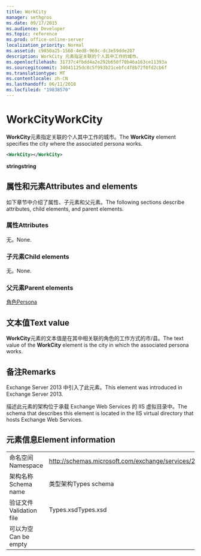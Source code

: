 ```yaml
---
title: WorkCity
manager: sethgros
ms.date: 09/17/2015
ms.audience: Developer
ms.topic: reference
ms.prod: office-online-server
localization_priority: Normal
ms.assetid: c9850a25-1560-4ed8-969c-dc3e59dde207
description: WorkCity 元素指定关联的个人其中工作的城市。
ms.openlocfilehash: 31737c4fbdd4a2e292b650f70b46a163ce11393a
ms.sourcegitcommit: 34041125dc8c5f993b21cebfc4f8b72f0fd2cb6f
ms.translationtype: MT
ms.contentlocale: zh-CN
ms.lasthandoff: 06/11/2018
ms.locfileid: "19838570"
---
```

# <a name="workcity"></a><span data-ttu-id="dd996-103">WorkCity</span><span class="sxs-lookup"><span data-stu-id="dd996-103">WorkCity</span></span>

<span data-ttu-id="dd996-104">**WorkCity**元素指定关联的个人其中工作的城市。</span><span class="sxs-lookup"><span data-stu-id="dd996-104">The **WorkCity** element specifies the city where the associated persona works.</span></span> 
  
```XML
<WorkCity></WorkCity>
```

 <span data-ttu-id="dd996-105">**string**</span><span class="sxs-lookup"><span data-stu-id="dd996-105">**string**</span></span>
## <a name="attributes-and-elements"></a><span data-ttu-id="dd996-106">属性和元素</span><span class="sxs-lookup"><span data-stu-id="dd996-106">Attributes and elements</span></span>

<span data-ttu-id="dd996-107">如下章节中介绍了属性、子元素和父元素。</span><span class="sxs-lookup"><span data-stu-id="dd996-107">The following sections describe attributes, child elements, and parent elements.</span></span>
  
### <a name="attributes"></a><span data-ttu-id="dd996-108">属性</span><span class="sxs-lookup"><span data-stu-id="dd996-108">Attributes</span></span>

<span data-ttu-id="dd996-109">无。</span><span class="sxs-lookup"><span data-stu-id="dd996-109">None.</span></span>
  
### <a name="child-elements"></a><span data-ttu-id="dd996-110">子元素</span><span class="sxs-lookup"><span data-stu-id="dd996-110">Child elements</span></span>

<span data-ttu-id="dd996-111">无。</span><span class="sxs-lookup"><span data-stu-id="dd996-111">None.</span></span>
  
### <a name="parent-elements"></a><span data-ttu-id="dd996-112">父元素</span><span class="sxs-lookup"><span data-stu-id="dd996-112">Parent elements</span></span>

[<span data-ttu-id="dd996-113">角色</span><span class="sxs-lookup"><span data-stu-id="dd996-113">Persona</span></span>](persona.md)
  
## <a name="text-value"></a><span data-ttu-id="dd996-114">文本值</span><span class="sxs-lookup"><span data-stu-id="dd996-114">Text value</span></span>

<span data-ttu-id="dd996-115">**WorkCity**元素的文本值是在其中相关联的角色的工作方式的市/县。</span><span class="sxs-lookup"><span data-stu-id="dd996-115">The text value of the **WorkCity** element is the city in which the associated persona works.</span></span> 
  
## <a name="remarks"></a><span data-ttu-id="dd996-116">备注</span><span class="sxs-lookup"><span data-stu-id="dd996-116">Remarks</span></span>

<span data-ttu-id="dd996-117">Exchange Server 2013 中引入了此元素。</span><span class="sxs-lookup"><span data-stu-id="dd996-117">This element was introduced in Exchange Server 2013.</span></span>
  
<span data-ttu-id="dd996-118">描述此元素的架构位于承载 Exchange Web Services 的 IIS 虚拟目录中。</span><span class="sxs-lookup"><span data-stu-id="dd996-118">The schema that describes this element is located in the IIS virtual directory that hosts Exchange Web Services.</span></span>
  
## <a name="element-information"></a><span data-ttu-id="dd996-119">元素信息</span><span class="sxs-lookup"><span data-stu-id="dd996-119">Element information</span></span>

|||
|:-----|:-----|
|<span data-ttu-id="dd996-120">命名空间</span><span class="sxs-lookup"><span data-stu-id="dd996-120">Namespace</span></span>  <br/> |http://schemas.microsoft.com/exchange/services/2006/types  <br/> |
|<span data-ttu-id="dd996-121">架构名称</span><span class="sxs-lookup"><span data-stu-id="dd996-121">Schema name</span></span>  <br/> |<span data-ttu-id="dd996-122">类型架构</span><span class="sxs-lookup"><span data-stu-id="dd996-122">Types schema</span></span>  <br/> |
|<span data-ttu-id="dd996-123">验证文件</span><span class="sxs-lookup"><span data-stu-id="dd996-123">Validation file</span></span>  <br/> |<span data-ttu-id="dd996-124">Types.xsd</span><span class="sxs-lookup"><span data-stu-id="dd996-124">Types.xsd</span></span>  <br/> |
|<span data-ttu-id="dd996-125">可以为空</span><span class="sxs-lookup"><span data-stu-id="dd996-125">Can be empty</span></span>  <br/> ||
   

